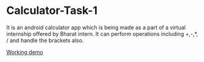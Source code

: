 # Calculator-Task-1
It is an android calculator app which is being made as a part of a virtual internship offered by Bharat intern. 
It can perform operations including +,-,*, / and handle the brackets also.

[Working demo](https://drive.google.com/file/d/1B6mEn8XMDcfkznojFRoHG0bzFmDHB1Oc/view?usp=drive_link)
